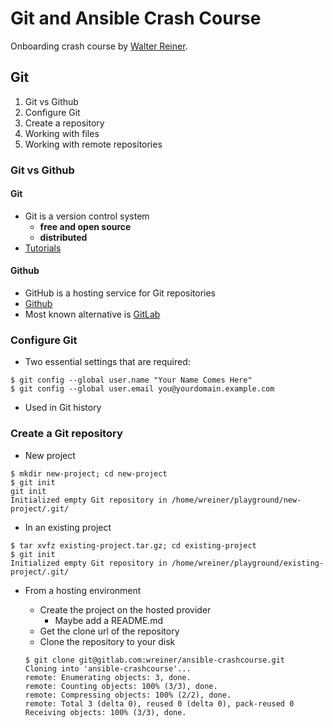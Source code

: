 # Git and Ansible Crash Course

Onboarding crash course by [Walter Reiner](mailto:walter.reiner@wreiner.at).

## Git

1. Git vs Github
1. Configure Git
1. Create a repository
1. Working with files
1. Working with remote repositories

### Git vs Github

#### Git
- Git is a version control system
    - **free and open source**
    - **distributed**
- [Tutorials](https://lala.com)

#### Github
- GitHub is a hosting service for Git repositories
- [Github](https://github.com)
- Most known alternative is [GitLab](https://gitlab.com)

### Configure Git

- Two essential settings that are required:

```
$ git config --global user.name "Your Name Comes Here"
$ git config --global user.email you@yourdomain.example.com
```

- Used in Git history

### Create a Git repository

- New project

```
$ mkdir new-project; cd new-project
$ git init
git init
Initialized empty Git repository in /home/wreiner/playground/new-project/.git/
```

- In an existing project

```
$ tar xvfz existing-project.tar.gz; cd existing-project
$ git init
Initialized empty Git repository in /home/wreiner/playground/existing-project/.git/
```

- From a hosting environment
    - Create the project on the hosted provider
        - Maybe add a README.md
    - Get the clone url of the repository
    - Clone the repository to your disk

    ```
    $ git clone git@gitlab.com:wreiner/ansible-crashcourse.git
    Cloning into 'ansible-crashcourse'...
    remote: Enumerating objects: 3, done.
    remote: Counting objects: 100% (3/3), done.
    remote: Compressing objects: 100% (2/2), done.
    remote: Total 3 (delta 0), reused 0 (delta 0), pack-reused 0
    Receiving objects: 100% (3/3), done.
    ```
